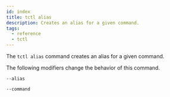 ```yaml
---
id: index
title: tctl alias
description: Creates an alias for a given command.
tags:
  - reference
  - tctl
---
```


The `tctl alias` command creates an alias for a given command.

The following modifiers change the behavior of this command.

`--alias`

`--command`
